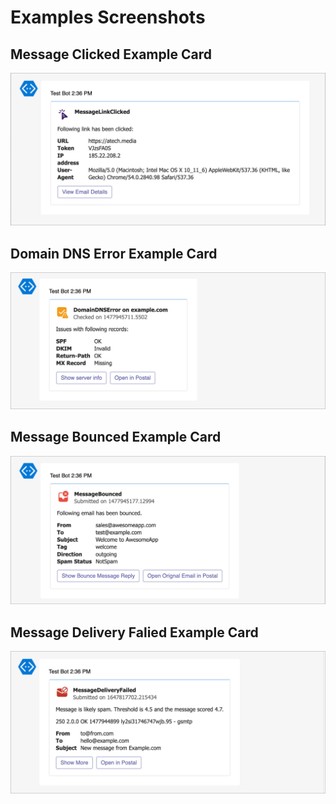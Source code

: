 # Examples Screenshots

## Message Clicked Example Card
![Message Clicked Example Card](./messageClick.png)

## Domain DNS Error Example Card
![Domain DNS Error Example Card](./domainDNSError.png)

## Message Bounced Example Card
![Message Bounced Example Card](./messageBounced.png)

## Message Delivery Falied Example Card
![Message Delivery Falied Example Card](./messageDeliveryFailed.png)